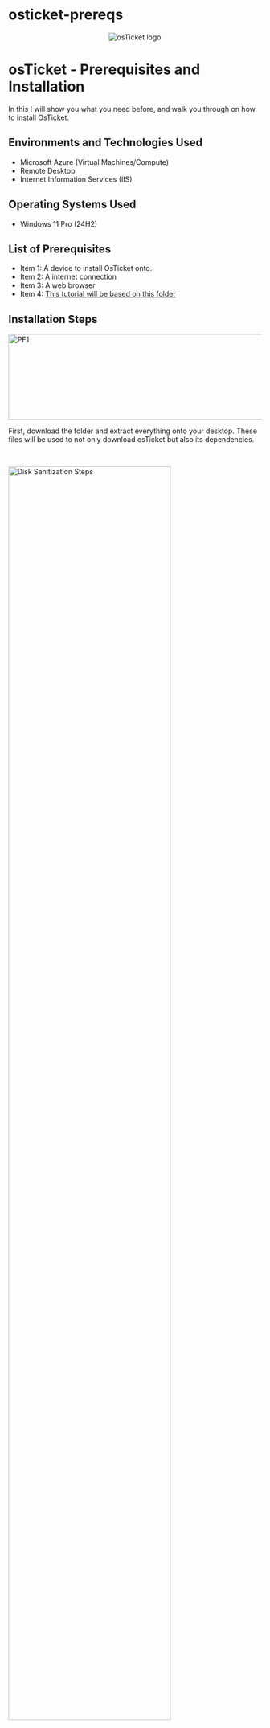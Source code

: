 # osticket-prereqs
<p align="center">
<img src="https://i.imgur.com/Clzj7Xs.png" alt="osTicket logo"/>
</p>

<h1>osTicket - Prerequisites and Installation</h1>
In this I will show you what you need before, and walk you through on how to install OsTicket.<br />




<h2>Environments and Technologies Used</h2>

- Microsoft Azure (Virtual Machines/Compute)
- Remote Desktop
- Internet Information Services (IIS)

<h2>Operating Systems Used </h2>

- Windows 11 Pro</b> (24H2)

<h2>List of Prerequisites</h2>

- Item 1: A device to install OsTicket onto.
- Item 2: A internet connection
- Item 3: A web browser
- Item 4: [This tutorial will be based on this folder](https://drive.google.com/uc?export=download&id=1b3RBkXTLNGXbibeMuAynkfzdBC1NnqaD)


<h2>Installation Steps</h2>

<p>
<img width="672" height="170" alt="PF1" src="https://github.com/user-attachments/assets/e2053b6f-8248-4d0e-8d5f-197cb705993d" />

</p>
<p>
First, download the folder and extract everything onto your desktop. These files will be used to not only download osTicket but also its dependencies.
</p>
<br />

<p>
<img src="https://i.imgur.com/DJmEXEB.png" height="80%" width="80%" alt="Disk Sanitization Steps"/>
</p>
<p>
Next, click the windows button and navigate to the control panel of your computer. Then navigate to uninstall programs and head to "Turn Windows features on or off" on the left side of the screen. In this screen you will want to check the Internet Information Services box and expand the drop-down menu for it.
</p>
<br />

<p>
<img src="https://i.imgur.com/DJmEXEB.png" height="80%" width="80%" alt="Disk Sanitization Steps"/>
</p>
<p>
From this drop down menu, expand the World Wide Web Services folder, Then expand the Application Development Features folder, and when here check the box for CGI. Then press ok. You may then load a web page in microsoft with the address "127.0.0.1"
</p>
<br />

<p>
<img src="https://i.imgur.com/DJmEXEB.png" height="80%" width="80%" alt="Disk Sanitization Steps"/>
</p>
<p>
Now that we have done that, access the osTicket installation files that we extracted. Now we are going to install PHPManager. Double click it, hit next, agree and hit next. Now we are going to install the Rewrite module. Just agree and hit install. 
</p>
<br />

<p>
<img src="https://i.imgur.com/DJmEXEB.png" height="80%" width="80%" alt="Disk Sanitization Steps"/>
</p>
<p>
Now we are going to make a new directory on the C-drive of your computer and we will name it "PHP". Right click the file explorer icon and click "File explorer" to open a new window for it. Go into the c-drive (This pc -> drop down menu, Windows (C:)). While here, right click and make a new folder and title it "PHP" and then open the new folder. Now go back to the osTicket files and right click the php zip file and extract it into the new folder we created.
</p>
<br />


<p>
<img src="https://i.imgur.com/DJmEXEB.png" height="80%" width="80%" alt="Disk Sanitization Steps"/>
</p>
<p>
Next we are going to install the "VC_redist" which is once again located in the osTicket installation files. Double click it and accept and install. Next we will install the "mysql" for data storage purposes. Double click it, hit next, accept then hit next and we are going to make it typical, then hit install. A new window should have appeared, hit next and choose the standard configuration and hit next, then hit next again, to avoid errors we will type "root" in both boxes then hit next, then execute.
</p>
<br />

<p>
<img src="https://i.imgur.com/DJmEXEB.png" height="80%" width="80%" alt="Disk Sanitization Steps"/>
</p>
<p>
Next we are going to open the IIS as an admin. So click the windows button and search for it, right click, run as administrator. Open the PHP manager as seen and click register new PHP version, navigate to the folder we created earlier and click on the "php-cgi.exe" file. This is our executable. Now press ok.
</p>
<br />

<p>
<img src="https://i.imgur.com/DJmEXEB.png" height="80%" width="80%" alt="Disk Sanitization Steps"/>
</p>
<p>
Now we need to restart the server. Do so by clicking restart, stop, then start it back up again. Now we are entering the last few steps. We are going to install osTicket itself. So lets go back to that osTicket zip folder and extract it. Now you should see two folders inside of this freshly extracted one. We are going to move the "upload" folder into the "wwwroot" folder. (C: inetpub -> wwwroot) then we will rename it to "osTicket". Now we need to stop and start the IIS again.
</p>
<br />

<p>
<img src="https://i.imgur.com/DJmEXEB.png" height="80%" width="80%" alt="Disk Sanitization Steps"/>
</p>
<p>
Now on the left hand side we are going to go to sites and hit the drop down arrow, then default web site's drop down arrow, then osTicket and click that, on the right side there should be a "browse *80", click that. Now you should see the osTicket installer website but, before we get to wrapping this up lets activate some more of those permissions. Inside the IIS go back to the osTicket folder and click the PHP manager, click the Enable or disable extension button, and now enable the following [ php_imap.dll, php_intl.dll, php_opcache.dll ] And now we can go back and refresh the osTicket web page.
</p>
<br />

<p>
<img src="https://i.imgur.com/DJmEXEB.png" height="80%" width="80%" alt="Disk Sanitization Steps"/>
</p>
<p>
Now we need to delve back into some files. Navigate to the wwwroot folder, osTicket, Include, find "ost-sampleconfig.php" and rename the file "ost-config.php", then right click and go to properties, then security, then advanced, then we will disable inheritance, then we will add, select a principal, for the sake of the tutorial we will make it everyone then select full control, then apply.
</p>
<br />

<p>
<img src="https://i.imgur.com/DJmEXEB.png" height="80%" width="80%" alt="Disk Sanitization Steps"/>
</p>
<p>
Now that we finished giving osTicket some permissions we can continue its installation. Head back to the website and hit continue, for the help desk name you can input whatever you like and also use any email that you see fit. For the admin user the email must be different from the one from before. Now before we finish setting this up we need to install one more thing, so pause for now after finishing the admin user and head back to the installation folder.
</p>
<br />

<p>
<img src="https://i.imgur.com/DJmEXEB.png" height="80%" width="80%" alt="Disk Sanitization Steps"/>
</p>
<p>
We will now be installing "HeidiSQL". Now double click it, accept, next all the way and install it. Skip once it opens or you can donate if you feel inclined, click that new button, remember that password for this should be root unless chosen otherwise, now we can press open, now right click the seal looking thing on the left side of the screen labled "Unnamed" and create a new database and name it "osTicket" and now that we have that situated we can head back to the website.
</p>
<br />

<p>
<img src="https://i.imgur.com/DJmEXEB.png" height="80%" width="80%" alt="Disk Sanitization Steps"/>
</p>
<p>
Now we can fill out the database settings with all the info we just created. in the "MySQL Database" you will put osTicket, and then root for the username and password unless you have chosen differently, then hit install now. Now we can go to your login page with the following link (http://localhost/osTicket/scp/login.php) and congratulations you have successfully installed osTicket!
</p>
<br />
